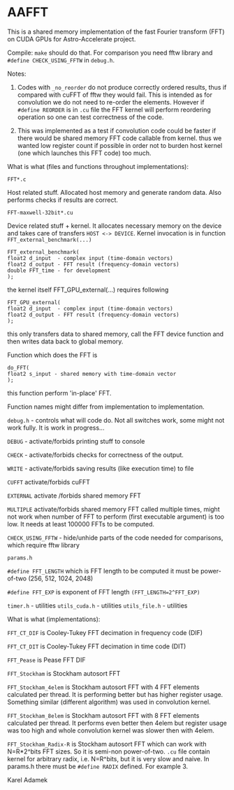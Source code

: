 # AAFFT
This is a shared memory implementation of the fast Fourier transform (FFT) on CUDA GPUs for Astro-Accelerate project.

Compile: `make` should do that. For comparison you need fftw library and `#define CHECK_USING_FFTW` in `debug.h`.

Notes: 
1) Codes with `_no_reorder` do not produce correctly ordered results, thus if compared with cuFFT of fftw they would fail. This is intended as for convolution we do not need to re-order the elements. However if `#define REORDER` is in `.cu` file the FFT kernel will perform reordering operation so one can test correctness of the code.

2) This was implemented as a test if convolution code could be faster if there would be shared memory FFT code callable from kernel. thus we wanted low register count if possible in order not to burden host kernel (one which launches this FFT code) too much.


What is what (files and functions throughout implementations):

`FFT*.c`

Host related stuff. Allocated host memory and generate random data. Also performs checks if results are correct.


`FFT-maxwell-32bit*.cu` 

Device related stuff + kernel. It allocates necessary memory on the device and takes care of transfers `HOST <-> DEVICE`. Kernel invocation is in function `FFT_external_benchmark(...)`

```
FFT_external_benchmark(
float2 d_input  - complex input (time-domain vectors)
float2 d_output - FFT result (frequency-domain vectors)
double FFT_time - for development
);
```

the kernel itself FFT_GPU_external(...) requires following
```
FFT_GPU_external(
float2 d_input  - complex input (time-domain vectors)
float2 d_output - FFT result (frequency-domain vectors)
);
```
this only transfers data to shared memory, call the FFT device function and then writes data back to global memory.

Function which does the FFT is 
```
do_FFT(
float2 s_input - shared memory with time-domain vector
);
```
this function perform 'in-place' FFT.

Function names might differ from implementation to implementation.

`debug.h`  -  controls what will code do. Not all switches work, some might not work fully. It is work in progress...

 `DEBUG` - activate/forbids printing stuff to console

 `CHECK` - activate/forbids checks for correctness of the output.
 
 `WRITE` - activate/forbids saving results (like execution time) to file

`CUFFT`
 activate/forbids cuFFT

`EXTERNAL` activate /forbids shared memory FFT

`MULTIPLE` activate/forbids shared memory FFT called multiple times, might not work when number of FFT to perform (first executable argument) is too low. It needs at least 100000 FFTs to be computed.

`CHECK_USING_FFTW` - hide/unhide parts of the code needed for comparisons, which require fftw library

`params.h`

`#define FFT_LENGTH` which is FFT length to be computed it must be power-of-two (256, 512, 1024, 2048)

`#define FFT_EXP` is exponent of FFT length `(FFT_LENGTH=2^FFT_EXP)`

`timer.h` - utilities
`utils_cuda.h` - utilities
`utils_file.h` - utilities


What is what (implementations):

`FFT_CT_DIF` is Cooley-Tukey FFT decimation in frequency code (DIF)

`FFT_CT_DIT` is Cooley-Tukey FFT decimation in time code (DIT)

`FFT_Pease` is Pease FFT DIF

`FFT_Stockham` is Stockham autosort FFT

`FFT_Stockham_4elem` is Stockham autosort FFT with 4 FFT elements calculated per thread. It is performing better but has higher register usage. Something similar (different algorithm) was used in convolution kernel.

`FFT_Stockham_8elem` is Stockham autosort FFT with 8 FFT elements calculated per thread. It performs even better then 4elem but register usage was too high and whole convolution kernel was slower then with 4elem.

`FFT_Stockham_Radix-R` is Stockham autosort FFT which can work with N=R*2^bits FFT sizes. So it is semi-non power-of-two. `.cu` file contain kernel for arbitrary radix, i.e. N=R^bits, but it is very slow and naive. In params.h there must be `#define RADIX` defined. For example 3.

Karel Adamek
